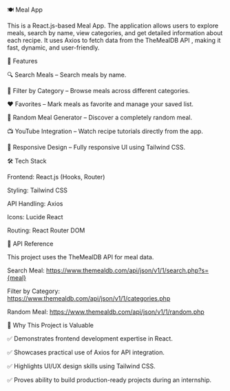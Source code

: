 ﻿🍽️ Meal App

This is a React.js-based Meal App. The application allows users to explore meals, search by name, view categories, and get detailed information about each recipe. It uses Axios to fetch data from the TheMealDB API
, making it fast, dynamic, and user-friendly.

🚀 Features

🔍 Search Meals – Search meals by name.

📂 Filter by Category – Browse meals across different categories.

❤️ Favorites – Mark meals as favorite and manage your saved list.

🎲 Random Meal Generator – Discover a completely random meal.

📺 YouTube Integration – Watch recipe tutorials directly from the app.

📱 Responsive Design – Fully responsive UI using Tailwind CSS.

🛠️ Tech Stack

Frontend: React.js (Hooks, Router)

Styling: Tailwind CSS

API Handling: Axios

Icons: Lucide React

Routing: React Router DOM


🔗 API Reference

This project uses the TheMealDB API
 for meal data.

Search Meal: https://www.themealdb.com/api/json/v1/1/search.php?s={meal}

Filter by Category: https://www.themealdb.com/api/json/v1/1/categories.php

Random Meal: https://www.themealdb.com/api/json/v1/1/random.php


🌟 Why This Project is Valuable

✅ Demonstrates frontend development expertise in React.

✅ Showcases practical use of Axios for API integration.

✅ Highlights UI/UX design skills using Tailwind CSS.

✅ Proves ability to build production-ready projects during an internship.
